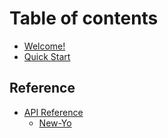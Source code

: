 # Table of contents

* [Welcome!](README.md)
* [Quick Start](quick-start.md)

## Reference

* [API Reference](reference/api-reference/README.md)
  * [New-Yo](reference/api-reference/new-yo.md)
